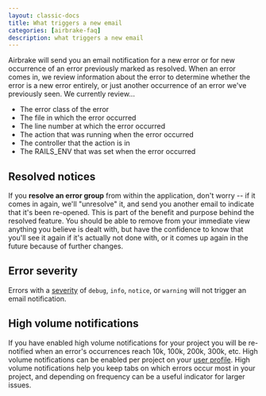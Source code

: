 ```yaml
---
layout: classic-docs
title: What triggers a new email
categories: [airbrake-faq]
description: what triggers a new email
---
```


Airbrake will send you an email notification for a new error or for new
occurrence of an error previously marked as resolved.  When an error comes in,
we review information about the error to determine whether the error is a new
error entirely, or just another occurrence of an error we've previously seen.
We currently review...

- The error class of the error
- The file in which the error occurred
- The line number at which the error occurred
- The action that was running when the error occurred
- The controller that the action is in
- The RAILS_ENV that was set when the error occurred

## Resolved notices

If you **resolve an error group** from within the application, don't worry -- if
it comes in again, we'll "unresolve" it, and send you another email to indicate
that it's been re-opened.  This is part of the benefit and purpose behind the
resolved feature.  You should be able to remove from your immediate view
anything you believe is dealt with, but have the confidence to know that you'll
see it again if it's actually not done with, or it comes up again in the future
because of further changes.

## Error severity

Errors with a [severity](/docs/airbrake-faq/what-is-severity) of `debug`,
`info`, `notice`, or `warning` will not trigger an email notification.

## High volume notifications

If you have enabled high volume notifications for your project you will be
re-notified when an error's occurrences reach 10k, 100k, 200k, 300k, etc.
High volume notifications can be enabled per project on your [user
profile](https://airbrake.io/users/edit). High volume notifications help you keep
tabs on which errors occur most in your project, and depending on frequency
can be a useful indicator for larger issues.
